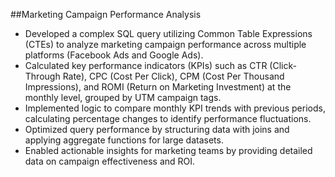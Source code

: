 ##Marketing Campaign Performance Analysis
- Developed a complex SQL query utilizing Common Table Expressions (CTEs) to analyze marketing campaign performance across multiple platforms (Facebook Ads and Google Ads).
- Calculated key performance indicators (KPIs) such as CTR (Click-Through Rate), CPC (Cost Per Click), CPM (Cost Per Thousand Impressions), and ROMI (Return on Marketing Investment) at the monthly level, grouped by UTM campaign tags.
- Implemented logic to compare monthly KPI trends with previous periods, calculating percentage changes to identify performance fluctuations.
- Optimized query performance by structuring data with joins and applying aggregate functions for large datasets.
- Enabled actionable insights for marketing teams by providing detailed data on campaign effectiveness and ROI.

